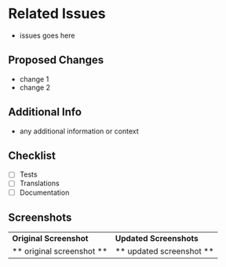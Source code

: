 # Related Issues

- issues goes here

## Proposed Changes

- change 1
- change 2

## Additional Info

- any additional information or context

## Checklist

- [ ] Tests
- [ ] Translations
- [ ] Documentation

## Screenshots

<table><tbody><tr><td><strong>Original Screenshot</strong></td><td><strong>Updated Screenshots</strong></td></tr><tr><td>** original screenshot **</td><td>** updated screenshot **</td></tr></tbody></table>
